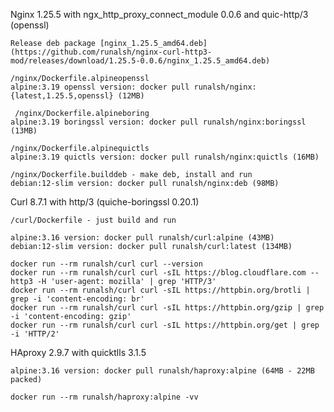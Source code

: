 Nginx 1.25.5 with ngx_http_proxy_connect_module 0.0.6 and quic-http/3 (openssl) 

    Release deb package [nginx_1.25.5_amd64.deb](https://github.com/runalsh/nginx-curl-http3-mod/releases/download/1.25.5-0.0.6/nginx_1.25.5_amd64.deb)
    
    /nginx/Dockerfile.alpineopenssl
    alpine:3.19 openssl version: docker pull runalsh/nginx:{latest,1.25.5,openssl} (12MB)

     /nginx/Dockerfile.alpineboring
    alpine:3.19 boringssl version: docker pull runalsh/nginx:boringssl (13MB)

    /nginx/Dockerfile.alpinequictls
    alpine:3.19 quictls version: docker pull runalsh/nginx:quictls (16MB)

    /nginx/Dockerfile.builddeb - make deb, install and run
    debian:12-slim version: docker pull runalsh/nginx:deb (98MB)

Curl 8.7.1 with http/3 (quiche-boringssl 0.20.1)

    /curl/Dockerfile - just build and run 

    alpine:3.16 version: docker pull runalsh/curl:alpine (43MB)
    debian:12-slim version: docker pull runalsh/curl:latest (134MB)

    docker run --rm runalsh/curl curl --version
    docker run --rm runalsh/curl curl -sIL https://blog.cloudflare.com --http3 -H 'user-agent: mozilla' | grep 'HTTP/3'    
    docker run --rm runalsh/curl curl -sIL https://httpbin.org/brotli | grep -i 'content-encoding: br'
    docker run --rm runalsh/curl curl -sIL https://httpbin.org/gzip | grep -i 'content-encoding: gzip'
    docker run --rm runalsh/curl curl -sIL https://httpbin.org/get | grep -i 'HTTP/2'

HAproxy 2.9.7 with quicktlls 3.1.5

    alpine:3.16 version: docker pull runalsh/haproxy:alpine (64MB - 22MB packed)
    
    docker run --rm runalsh/haproxy:alpine -vv

